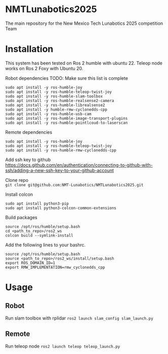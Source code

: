 # NMTLunabotics2025
The main repository for the New Mexico Tech Lunabotics 2025 competition Team

# Installation

This system has been tested on Ros 2 humble with ubuntu 22. Teleop node works on Ros 2 Foxy with Ubuntu 20.

Robot dependencies
TODO: Make sure this list is complete
```
sudo apt install -y ros-humble-joy
sudo apt install -y ros-humble-teleop-twist-joy
sudo apt install -y ros-humble-slam-toolbox
sudo apt install -y ros-humble-realsense2-camera
sudo apt install -y ros-humble-librealsense2
sudo apt install -y humble-rmw-cyclonedds-cpp
sudo apt install -y ros-humble-usb-cam
sudo apt install -y ros-humble-image-transport-plugins
sudo apt install -y ros-humble-pointlcoud-to-laserscan
```

Remote dependencies
```
sudo apt install -y ros-humble-joy
sudo apt install -y ros-humble-teleop-twist-joy
sudo apt install -y ros-humble-rmw-cyclonedds-cpp
```

Add ssh key to github  
<https://docs.github.com/en/authentication/connecting-to-github-with-ssh/adding-a-new-ssh-key-to-your-github-account>

Clone repo  
`git clone git@github.com:NMT-Lunabotics/NMTLunabotics2025.git`

Install colcon
```
sudo apt install python3-pip
sudo apt install python3-colcon-common-extensions
```

Build packages  
```
source /opt/ros/humble/setup.bash
cd <path_to_repo>/ros2_ws
colcon build --symlink-install
```

Add the following lines to your bashrc.  
```
source /opt/ros/humble/setup.bash
source <path_to_repo>/ros2_ws/install/setup.bash
export ROS_DOMAIN_ID=1
export RMW_IMPLEMENTATION=rmw_cyclonedds_cpp
```

# Usage

## Robot

Run slam toolbox with rplidar
`ros2 launch slam_config slam_launch.py`

## Remote

Run teleop node
`ros2 launch teleop teleop_launch.py`
